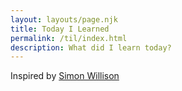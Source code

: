 ```yaml
---
layout: layouts/page.njk
title: Today I Learned
permalink: /til/index.html
description: What did I learn today?
---
```


<p class="">Inspired by <a href="https://simonwillison.net/2020/Apr/20/self-rewriting-readme/">Simon Willison</a></p>